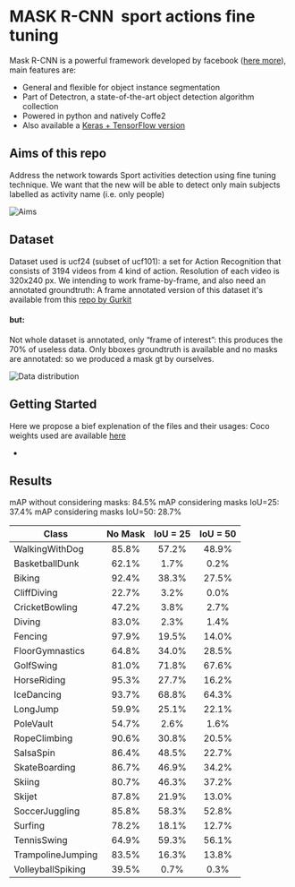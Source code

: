 # MASK R-CNN  sport actions fine tuning

Mask R-CNN is a powerful framework developed by facebook ([here more](https://arxiv.org/abs/1703.06870)), main features are:
- General and flexible for object instance segmentation 
- Part of Detectron, a state-of-the-art object detection algorithm collection
- Powered in python and natively Coffe2 
- Also available a [Keras + TensorFlow version](https://github.com/matterport/Mask_RCNN)

## Aims of this repo

Address the network towards Sport activities detection using fine tuning technique.
We want that the new will be able to detect only main subjects labelled as activity name (i.e. only people)

![Aims](https://github.com/barloccia/MASK-CNN-for-actions-recognition-/blob/master/images/aims.png)

## Dataset

Dataset used is ucf24 (subset of ucf101): a set for Action Recognition that consists of 3194 videos from 4 kind of action. Resolution of each video is 320x240 px.
We intending to work frame-by-frame, and also need an annotated groundtruth:
A frame annotated version of this dataset it's available from this [repo by Gurkit](https://github.com/gurkirt/realtime-action-detection)
#### but:
Not whole dataset is annotated, only “frame of interest”: this produces the 70% of useless data.
Only bboxes groundtruth is available and no masks are annotated: so we produced a mask gt by ourselves.

![Data distribution](https://github.com/barloccia/MASK-CNN-for-actions-recognition-/blob/master/images/data.png)


## Getting Started
Here we propose a bief explenation of the files and their usages:
Coco weights used are available [here](https://arxiv.org/abs/1703.06870)

- 


## Results
mAP without considering masks:  84.5%
mAP considering masks IoU=25: 37.4%
mAP considering masks IoU=50:  28.7%

| Class        | No Mask           | IoU = 25  | IoU = 50  |
| ------------ |:-----------------:| :--------:| :--------:|
| WalkingWithDog	| 85.8% | 57.2% | 48.9% |
| BasketballDunk	| 62.1% | 1.7% | 0.2% |
| Biking	| 92.4% | 38.3% | 27.5% |
| CliffDiving	| 22.7% | 3.2% | 0.0% |
| CricketBowling	| 47.2% | 3.8% | 2.7% |
| Diving	| 83.0% | 2.3% | 1.4% |
| Fencing	| 97.9% | 19.5% | 14.0% |
| FloorGymnastics	| 64.8% | 34.0% | 28.5% |
| GolfSwing	| 81.0% | 71.8% | 67.6% |
| HorseRiding	| 95.3% | 27.7% | 16.2% |
| IceDancing	| 93.7% | 68.8% | 64.3% |
| LongJump	| 59.9% | 25.1% | 22.1% |
| PoleVault	| 54.7% | 2.6% | 1.6% |
| RopeClimbing	| 90.6% | 30.8% | 20.5% |
| SalsaSpin	| 86.4% | 48.5% | 22.7% |
| SkateBoarding	| 86.7% | 46.9% | 34.2% |
| Skiing	| 80.7% | 46.3% | 37.2% |
| Skijet	| 87.8% | 21.9% | 13.0% |
| SoccerJuggling	| 85.8% | 58.3% | 52.8% |
| Surfing	| 78.2% | 18.1% | 12.7% |
| TennisSwing	| 64.9% | 59.3% | 56.1% |
| TrampolineJumping	| 83.5% | 16.3% | 13.8% |
| VolleyballSpiking	| 39.5% | 0.7% | 0.3% |
